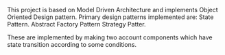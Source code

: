 This project is based on Model Driven Architecture and implements Object Oriented Design pattern.
Primary design patterns implemented are:
State Pattern.
Abstract Factory Pattern
Strategy Patter.

These are implemented by making two account components which have state transition according to some conditions.
